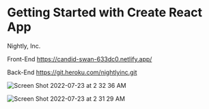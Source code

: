 # Getting Started with Create React App

Nightly, Inc. 


Front-End
https://candid-swan-633dc0.netlify.app/


Back-End
https://git.heroku.com/nightlyinc.git


![Screen Shot 2022-07-23 at 2 32 36 AM](https://user-images.githubusercontent.com/90279827/180597350-271170aa-5060-4dc2-a6cb-78b5b885338b.png)


![Screen Shot 2022-07-23 at 2 31 29 AM](https://user-images.githubusercontent.com/90279827/180597334-bc34ac1b-cb05-4dfb-a4c0-9e9b6c5bb4f2.png)
